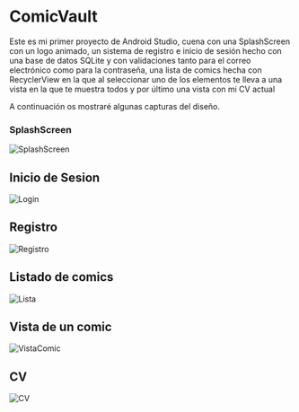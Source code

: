 # ComicVault
Este es mi primer proyecto de Android Studio, cuena con una SplashScreen con un logo animado, un sistema de registro e inicio de sesión 
hecho con una base de datos SQLite y con validaciones tanto para el correo electrónico como para la contraseña, una lista de comics hecha
con RecyclerView en la que al seleccionar uno de los elementos te lleva a una vista en la que te muestra todos y por último una vista con mi CV actual

A continuación os mostraré algunas capturas del diseño.

### SplashScreen
![SplashScreen](https://user-images.githubusercontent.com/124071103/220343896-1835aa55-2ad7-45ab-b905-de32483090b2.png)

## Inicio de Sesion
![Login](https://user-images.githubusercontent.com/124071103/220343911-ee837314-6563-4e8e-9347-fdf515ba0841.png)

## Registro
![Registro](https://user-images.githubusercontent.com/124071103/220343933-121f31c3-8885-4e2f-aa46-a22e58dedde4.png)

## Listado de comics
![Lista](https://user-images.githubusercontent.com/124071103/220343950-d1ec21c0-4cf0-4576-b5b8-d5020843256f.png)

## Vista de un comic
![VistaComic](https://user-images.githubusercontent.com/124071103/220343966-ccf6c031-a658-4c87-b98e-991bf11a73a5.png)

## CV
![CV](https://user-images.githubusercontent.com/124071103/220343982-7a359ce8-ba87-40e1-a69c-7f3522fbbac1.png)
